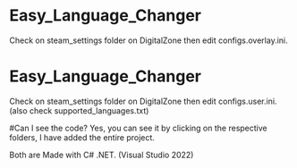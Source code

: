 # Easy_Language_Changer
Check on steam_settings folder on DigitalZone then edit configs.overlay.ini.

# Easy_Language_Changer
Check on steam_settings folder on DigitalZone then edit configs.user.ini. (also check supported_languages.txt)

#Can I see the code?
Yes, you can see it by clicking on the respective folders, I have added the entire project.

Both are Made with C# .NET. (Visual Studio 2022)
